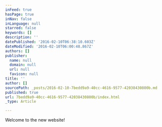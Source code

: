 ```yaml
---
inFeed: true
hasPage: true
inNav: false
inLanguage: null
starred: false
keywords: []
description: ''
datePublished: '2016-02-10T06:38:10.603Z'
dateModified: '2016-02-10T06:00:48.867Z'
authors: []
publisher:
  name: null
  domain: null
  url: null
  favicon: null
title: ''
author: []
sourcePath: _posts/2016-02-10-7bedd9a9-40cc-4616-9577-42038430800b.md
published: true
url: 7bedd9a9-40cc-4616-9577-42038430800b/index.html
_type: Article

---
```

Welcome to the new website!
